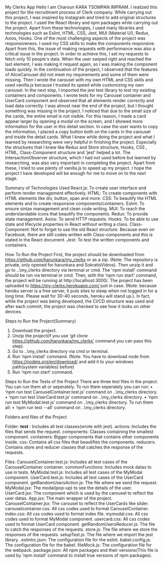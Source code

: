 My Clerks App
Hello I am Charoun KARA TSOMPAN IMPRAM. I realized this project for the recruitment process of Clerk company. While carrying out this project, I was inspired by Instagram and tried to add original structures to the project. I used the React library and npm packages while carrying out the project. Apart from these technologies, I used many libraries and technologies such as Eslint, HTML, CSS, Jest, MUI (Material UI), Redux, Axios, Hooks.
One of the most challenging aspects of the project was responsiveness. I used my CSS skills to make the components responsive. Apart from this, the issue of making requests with performance was also a critical issue in the project. In order to achieve this, I set my requests to fetch only 10 people's data. When the user swiped right and reached the last element, I was making it request again, so I was making the component loads quickly.
In the continuation of the project, I observed that the features of AliceCarousel did not meet my requirements and some of them were missing. Then I wrote the carousel with my own HTML and CSS skills and used vanilla.js because I trusted its speed while customizing my own carousel. In the next step, I imported the jest test library to test my existing containers and components. I wrote tests for my Carousel container and UserCard component and observed that all elements render correctly and load data correctly.
I was almost near the end of the project, but I thought something was missing in the project. I noticed that due to the small size of the cards, the entire email is not visible. For this reason, I made a card appear larger by opening a modal on the screen, and I showed more information for the user in this detail section. In case the user wants to copy the information, I placed a copy button both on the cards in the carousel and inside the detail cards.
What I knew while doing the project and what I learned by researching were very helpful in finishing the project. Especially the structures that I knew like Redux and Store structure, Hooks, CSS , HTML, Class-Component structure and 'jest' helped a lot. The IntersactionObserver structure, which I had not used before but learned by researching, was also very important in completing the project. Apart from these, I tried to use plenty of vanilla.js to speed up my project. I hope the project I have developed will be enough for me to move on to the next stage.


Summary of Technologies Used
React.js: To create user interface and perform render management effectively.
HTML: To create components with HTML elements like div, button, span and more.
CSS: To beautify the HTML elements and to create responsive components/containers.
Eslint: To ensure sintax management and clean code writing.
MUI: To reach the understandable icons that beautify the components.
Redux: To provide state management.
Axios: To send HTTP requests.
Hooks: To be able to use state and lifecycle properties in React without writing a class.
Class-Component: Not to forget to use the old React structure. Because even on Facebook, there are still codes written with Class-components and this is stated in the React document.
Jest: To test the written components and containers.


How To Run the Project
First, the project should be downloaded from https://github.com/harunkara/my_clerks or as a zip. (Note: The repository is private, only opened for harunkara and SokratisVidros). Then unzip it and go to ..\my_clerks directory via terminal or cmd. The 'npm install' command should be run via terminal or cmd. Then, with the 'npm run start' command, the project will be running at http://localhost:3000/.
The project has been uploaded to https://my-clerks.herokuapp.com/ just in case. (Note: because heroku server is a free server, it puts sites to sleep when not logged in for a long time. Please wait for 30-40 seconds, heroku will stand up.). In fact, while the project was being developed, the CI/CD structure was used and after each commit, the project was checked to see how it looks on other devices.


Steps to Run the Project(Summary)
1.	Download the project.
2.	Unzip the project(if you use ‘git clone https://github.com/harunkara/my_clerks’ command you can pass this step).
3.	Go to ..\my_clerks directory via cmd or terminal.
4.	Run ‘npm install’ command. (Note: You have to download node from https://nodejs.org/en/download/ and add it to your windows path(system variables) before)
5.	Run ‘npm run start’ command.


Steps to Run the Tests of the Project
There are three test files in the project. You can run them all or seperately. To run them seperately you can run:
•	‘npm run test CarouselContainer.test.js’ command on ..\my_clerks directory.
•	‘npm run test UserCard.test.js’ command on ..\my_clerks directory.
•	‘npm run test MyModal.test.js’ command on ..\my_clerks directory.
To run them all:
•	‘npm run test --all’ command on ..\my_clerks directory.


Folders and files of the Project

Folder:
__test__ : Includes all test classes(wrote with jest).
actions: Includes the files that sends the request. 
components: Classes containing the smallest component. 
containers: Bigger components that contains other components inside.
css: Contains all css files that beautifies the components. 
reducers: Contains store and reducer classes that catches the response of the requests.

Files:
CarouselContainer.test.js: Includes all test cases of the CarouselContainer container.
commonFunctions: Includes mock datas to use in tests.
MyModal.test.js: Includes all test cases of the MyModal component.
UserCard.test.js: Includes all test cases of the UserCard component.
getRandomUsersAction.js: The file where we send the request.
MyModal.jsx: The modal(pop-up) to see the details of the user.
UserCard.jsx: The component which is used by the carousel to reflect the user datas.
App.jsx: The main wrapper of the project.
CarouselContainer.jsx: The carousel to reflect the UserCards like slider.
carouselcontainer.css: All css codes used to format CarouselContainer.
index.css: All css codes used to format index file.
mymodal.css: All css codes used to format MyModal component.
usercard.css: All css codes used to format UserCard component.
getRandomUsersReducer.js: The file to catch the responses of the requests.
store.js: The file where we store the responses of the requests.
setupTest.js: The file where we import the jest library.
.eslintrc.json: The configuration file for the eslint.
babel.config.js: The configuration file for the babel.
fileMock.js: The configuration file for the webpack.
package.json: All npm packages and their versions(This file is used by ‘npm install’ command to install true versions of npm packages).
